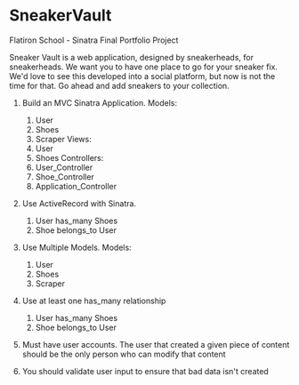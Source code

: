 # SneakerVault
Flatiron School - Sinatra Final Portfolio Project

Sneaker Vault is a web application, designed by sneakerheads, for sneakerheads. We want you to have one place to go for your sneaker fix. We'd love to see this developed into a social platform, but now is not the time for that. Go ahead and add sneakers to your collection.

1. Build an MVC Sinatra Application. 
    Models:
      1. User
      2. Shoes
      3. Scraper
    Views:
      1. User
      2. Shoes
    Controllers:
      1. User_Controller
      2. Shoe_Controller
      3. Application_Controller
      
2. Use ActiveRecord with Sinatra.
      1. User has_many Shoes
      2. Shoe belongs_to User
      
3. Use Multiple Models.
     Models:
      1. User
      2. Shoes
      3. Scraper
        
4. Use at least one has_many relationship
      1. User has_many Shoes
      2. Shoe belongs_to User
      
5. Must have user accounts. The user that created a given piece of content should be the only person who can modify that content
    
6. You should validate user input to ensure that bad data isn't created
